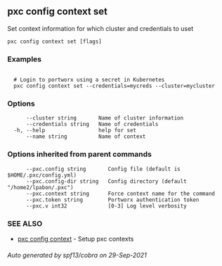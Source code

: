 ## pxc config context set

Set context information for which cluster and credentials to uset

```
pxc config context set [flags]
```

### Examples

```

  # Login to portworx using a secret in Kubernetes
  pxc config context set --credentials=mycreds --cluster=mycluster
```

### Options

```
      --cluster string       Name of cluster information
      --credentials string   Name of credentials
  -h, --help                 help for set
      --name string          Name of context
```

### Options inherited from parent commands

```
      --pxc.config string       Config file (default is $HOME/.pxc/config.yml)
      --pxc.config-dir string   Config directory (default "/home2/lpabon/.pxc")
      --pxc.context string      Force context name for the command
      --pxc.token string        Portworx authentication token
      --pxc.v int32             [0-3] Log level verbosity
```

### SEE ALSO

* [pxc config context](pxc_config_context.md)	 - Setup pxc contexts

###### Auto generated by spf13/cobra on 29-Sep-2021
